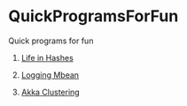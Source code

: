 # QuickProgramsForFun
Quick programs for fun

1) [Life in Hashes](https://github.com/Raveesh/QuickProgramsForFun/blob/master/LifeInHashes)

2) [Logging Mbean](https://github.com/Raveesh/QuickProgramsForFun/tree/master/logging-mbean)

3) [Akka Clustering](https://github.com/Raveesh/QuickProgramsForFun/tree/master/akkaClusteringSample)

